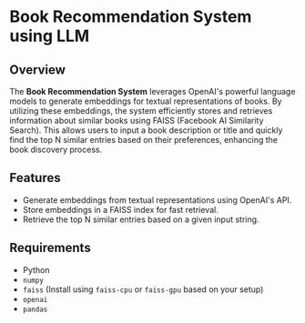 # Book Recommendation System using LLM  

## Overview  
The **Book Recommendation System** leverages OpenAI's powerful language models to generate embeddings for textual representations of books. By utilizing these embeddings, the system efficiently stores and retrieves information about similar books using FAISS (Facebook AI Similarity Search). This allows users to input a book description or title and quickly find the top N similar entries based on their preferences, enhancing the book discovery process.  

## Features  
- Generate embeddings from textual representations using OpenAI's API.  
- Store embeddings in a FAISS index for fast retrieval.  
- Retrieve the top N similar entries based on a given input string.  

## Requirements  
- Python  
- `numpy`  
- `faiss` (Install using `faiss-cpu` or `faiss-gpu` based on your setup)  
- `openai`  
- `pandas`   
